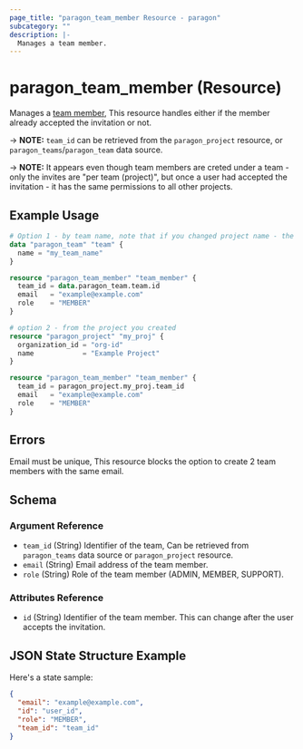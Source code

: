 ```yaml
---
page_title: "paragon_team_member Resource - paragon"
subcategory: ""
description: |-
  Manages a team member.
---
```


# paragon_team_member (Resource)

Manages a [team member](https://docs-prod.useparagon.com/managing-account/teams), This resource handles either if the member already accepted the invitation or not.

-> **NOTE:** `team_id` can be retrieved from the `paragon_project` resource, or `paragon_teams`/`paragon_team` data source.

-> **NOTE:** It appears even though team members are creted under a team - only the invites are "per team (project)", but once a user had accepted the invitation - it has the same permissions to all other projects.

## Example Usage

```terraform
# Option 1 - by team name, note that if you changed project name - the team name will stay the original team name.
data "paragon_team" "team" {
  name = "my_team_name"
}

resource "paragon_team_member" "team_member" {
  team_id = data.paragon_team.team.id
  email   = "example@example.com"
  role    = "MEMBER"
}

# option 2 - from the project you created
resource "paragon_project" "my_proj" {
  organization_id = "org-id"
  name            = "Example Project"
}

resource "paragon_team_member" "team_member" {
  team_id = paragon_project.my_proj.team_id
  email   = "example@example.com"
  role    = "MEMBER"
}
```

## Errors
Email must be unique, This resource blocks the option to create 2 team members with the same email.

## Schema

### Argument Reference

- `team_id` (String) Identifier of the team, Can be retrieved from `paragon_teams` data source or `paragon_project` resource.
- `email` (String) Email address of the team member.
- `role` (String) Role of the team member (ADMIN, MEMBER, SUPPORT).

### Attributes Reference

- `id` (String) Identifier of the team member. This can change after the user accepts the invitation.

## JSON State Structure Example

Here's a state sample:

```json
{
  "email": "example@example.com",
  "id": "user_id",
  "role": "MEMBER",
  "team_id": "team_id"
}
```